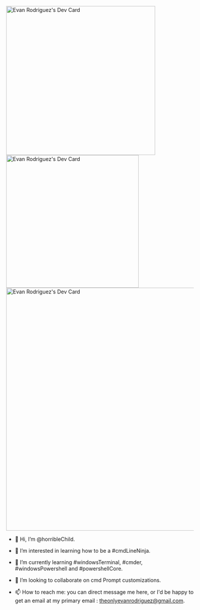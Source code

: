 <a href="https://app.daily.dev/horriblechild"><img src="https://api.daily.dev/devcards/790cb701f93744fd953f3f130de8b14c.png?r=czq" width="400" alt="Evan Rodriguez's Dev Card"/></a>
<a href="https://app.daily.dev/horriblechild"><img src="https://api.daily.dev/devcards/v2/gmhJ8qd1PUIhoEefcPmqF.png?type=default&r=mmg" width="356" alt="Evan Rodriguez's Dev Card"/></a>
<a href="https://app.daily.dev/horriblechild"><img src="https://api.daily.dev/devcards/v2/gmhJ8qd1PUIhoEefcPmqF.png?type=wide&r=qc5" width="652" alt="Evan Rodriguez's Dev Card"/></a>

- 👋 Hi, I’m @horribleChild. 

- 👀 I’m interested in learning how to be a #cmdLineNinja. 

- 🌱 I’m currently learning #windowsTerminal, #cmder, #windowsPowershell and #powershellCore. 

- 💞️ I’m looking to collaborate on cmd Prompt customizations. 

- 📫 How to reach me:  you can direct message me here, or I'd be happy to get an email at my primary email : theonlyevanrodriguez@gmail.com. 


<!---
horriblechild/horriblechild is a ✨ special ✨ repository because its `README.md` (this file) appears on your GitHub profile.
You can click the Preview link to take a look at your changes.
--->

